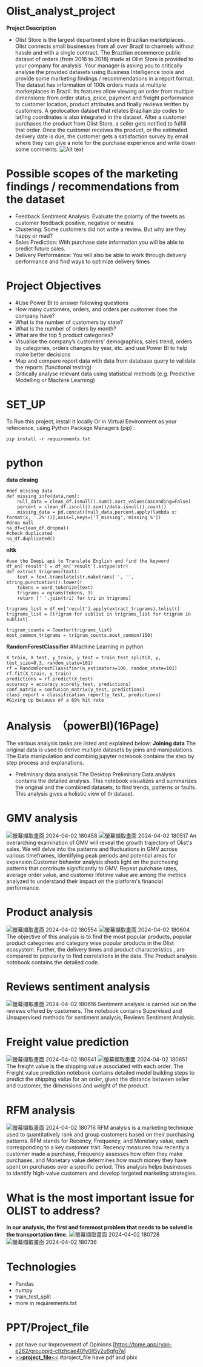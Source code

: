 # Olist_analyst_project
**Project Description**
* Olist Store is the largest department store in Brazilian marketplaces. Olist connects small businesses from all over Brazil to channels without hassle and with a single contract. The Brazilian ecommerce public dataset of orders (from 2016 to 2018) made at Olist Store is provided to your company for analysis.
Your manager is asking you to critically analyse the provided datasets using Business Intelligence tools and provide some marketing findings / recommendations in a report format. The dataset has information of 100k orders made at multiple marketplaces in Brazil. Its features allow viewing an order from multiple dimensions: from order status, price, payment and freight performance to customer location, product attributes and finally reviews written by customers. A geolocation dataset that relates Brazilian zip codes to lat/lng coordinates is also integrated in the dataset.
After a customer purchases the product from Olist Store, a seller gets notified to fulfill that order. Once the customer receives the product, or the estimated delivery date is due, the customer gets a satisfaction survey by email where they can give a note for the purchase experience and write down some comments.
![Alt text](https://miro.medium.com/v2/resize:fit:1200/1*keRx7Vf35vpi0s9WdjWV8A.png)

# Possible scopes of the marketing findings / recommendations from the dataset
* Feedback Sentiment Analysis: Evaluate the polarity of the tweets as customer feedback positive, negative or neutra
* Clustering: Some customers did not write a review. But why are they happy or mad?
* Sales Prediction: With purchase date information you will be able to predict future sales.
* Delivery Performance: You will also be able to work through delivery performance and find ways to optimize delivery times

# Project Objectives
* #Use Power BI to answer following questions
* How many customers, orders, and orders per customer does the company have?
* What is the number of customers by state?
* What is the number of orders by month?
* What are the top 5 product categories?
* Visualise the company’s customers’ demographics, sales trend, orders by categories, orders changes by year, etc. and use Power BI to help make better decisions
* Map and compare report data with data from database query to validate the reports (functional testing)
* Critically analyse relevant data using statistical methods (e.g. Predictive Modelling or Machine Learning)

# SET_UP
To Run this project, install it locally Or in Virtual Environment as your refercence, using Python Package Managers (pip) :
```shell
pip install -r requirements.txt
```

# python
**data cleaing**
```shell
#def missing data
def missing_info(data,num):
    null_data = clean_df.isnull().sum().sort_values(ascending=False)
    percent = clean_df.isnull().sum()/data.isnull().count()
    missing_data = pd.concat([null_data,percent.apply(lambda x: format(x, '.2%'))],axis=1,keys=['T_missing','missing %'])
#drop nall
na_df=clean_df.dropna()
#check duplicated
na_df.duplicated()
```
**nltk**
```shell
#use the DeepL api to Translate English and find the keyword
df_en['result'] = df_en['result'].astype(str)
def extract_trigrams(text):
    text = text.translate(str.maketrans('', '', string.punctuation)).lower()
    tokens = word_tokenize(text)
    trigrams = ngrams(tokens, 3)
    return [' '.join(tri) for tri in trigrams]

trigrams_list = df_en['result'].apply(extract_trigrams).tolist()
trigrams_list = [trigram for sublist in trigrams_list for trigram in sublist]

trigram_counts = Counter(trigrams_list)
most_common_trigrams = trigram_counts.most_common(150)
```
**RandomForestClassifier**
#Machine Learning in python
```shell
X_train, X_test, y_train, y_test = train_test_split(X, y, test_size=0.3, random_state=101)
rf = RandomForestClassifier(n_estimators=100, random_state=101)
rf.fit(X_train, y_train)
predictions = rf.predict(X_test)
accuracy = accuracy_score(y_test, predictions)
conf_matrix = confusion_matrix(y_test, predictions)
class_report = classification_report(y_test, predictions)
#Giving up because of a 69% hit rate
```
# Analysis　（powerBI)(16Page)
The various analysis tasks are listed and explained below:
**Joining data**
The original data is used to derive multiple datasets by joins and manipulations. The Data manipulation and combinig jupyter notebook contains the step by step process and explanations.
* Preliminary data analysis
The Desktop Preliminary Data analysis contains the detailed analysis. This notebook visualizes and summarizes the original and the combined datasets, to find trends, patterns or faults. This analysis gives a holistic view of th dataset.

# **GMV analysis**
![螢幕擷取畫面 2024-04-02 180458](https://github.com/ryanng9672/Olist_analyst_project/assets/158177590/6a03ad23-9a79-45c3-a3a6-ab56284657d9)
![螢幕擷取畫面 2024-04-02 180517](https://github.com/ryanng9672/Olist_analyst_project/assets/158177590/ae83732b-7dbc-43d1-9832-254e2eae178b)
An overarching examination of GMV will reveal the growth trajectory of Olist's sales. We will delve into the patterns and fluctuations in GMV across various timeframes, identifying peak periods and potential areas for expansion.Customer behavior analysis sheds light on the purchasing patterns that contribute significantly to GMV. Repeat purchase rates, average order value, and customer lifetime value are among the metrics analyzed to understand their impact on the platform's financial performance.


# **Product analysis**
![螢幕擷取畫面 2024-04-02 180554](https://github.com/ryanng9672/Olist_analyst_project/assets/158177590/7b0c02ac-641e-402f-9112-0950519884ae)
![螢幕擷取畫面 2024-04-02 180604](https://github.com/ryanng9672/Olist_analyst_project/assets/158177590/d178a936-e9a3-4f03-ba80-9bd72830590d)
The objective of this analysis is to find the most popular products, popular product categories and category wise popular products in the Olist ecosystem. Further, the delivery times and product characteristics , are compared to popularity to find correlations in the data. The Product analysis notebook contains the detailed code.

# **Reviews sentiment analysis**
![螢幕擷取畫面 2024-04-02 180616](https://github.com/ryanng9672/Olist_analyst_project/assets/158177590/f921b140-e173-485f-9d9e-c89341e975af)
Sentiment analysis is carried out on the reviews offered by customers. The notebook contains Supervised and Unsupervised methods for sentiment analysis, Reviews Sentiment Analysis.

# **Freight value prediction**
![螢幕擷取畫面 2024-04-02 180641](https://github.com/ryanng9672/Olist_analyst_project/assets/158177590/c3d9f1c3-3d17-4930-bddf-da05402fda9f)
![螢幕擷取畫面 2024-04-02 180651](https://github.com/ryanng9672/Olist_analyst_project/assets/158177590/9f26a2de-4f78-49bb-8316-f8ca9d0cd27c)
The freight value is the shipping value associated with each order. The Freight value prediction notebook contains detailed model building steps to predict the shipping value for an order, given the distance between seller and customer, the dimensions and weight of the product. 

# **RFM analysis**
![螢幕擷取畫面 2024-04-02 180716](https://github.com/ryanng9672/Olist_analyst_project/assets/158177590/c6116e76-a957-4e30-bdaa-c08332bfe82b)
RFM analysis is a marketing technique used to quantitatively rank and group customers based on their purchasing patterns. RFM stands for Recency, Frequency, and Monetary value, each corresponding to a key customer trait. Recency measures how recently a customer made a purchase, Frequency assesses how often they make purchases, and Monetary value determines how much money they have spent on purchases over a specific period. This analysis helps businesses to identify high-value customers and develop targeted marketing strategies.

# What is the most important issue for OLIST to address?
**In our analysis, the first and foremost problem that needs to be solved is the transportation time.**
![螢幕擷取畫面 2024-04-02 180728](https://github.com/ryanng9672/Olist_analyst_project/assets/158177590/7d7f9b1a-82bb-4b7f-919a-07474e75af92)
![螢幕擷取畫面 2024-04-02 180736](https://github.com/ryanng9672/Olist_analyst_project/assets/158177590/986badf3-68d3-4399-afde-b5c9e22347bd)


# Technologies
* Pandas
* numpy
* train_test_split
* more in requirements.txt

# PPT/Project_file
* ppt have our Improvement of Opinions [https://tome.app/ryan-e262/grouppjd-cltzhcae40fy0ll5y2u6gfg7a]
* [>>**project_file**<<](https://github.com/ryanng9672/Olist_analyst_project/tree/main/project_file)
  #project_file have pdf and pbix
  





